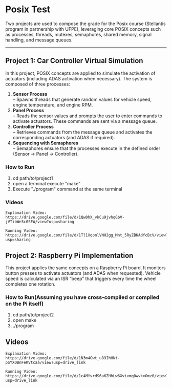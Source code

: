 # Posix Test

Two projects are used to compose the grade for the Posix course (Stellantis program in partnership with UFPE), leveraging core POSIX concepts such as processes, threads, mutexes, semaphores, shared memory, signal handling, and message queues.

---

## Project 1: Car Controller Virtual Simulation

In this project, POSIX concepts are applied to simulate the activation of actuators (including ADAS activation when necessary). The system is composed of three processes:

1. **Sensor Process**  
   – Spawns threads that generate random values for vehicle speed, engine temperature, and engine RPM.  
2. **Panel Process**  
   – Reads the sensor values and prompts the user to enter commands to activate actuators. These commands are sent via a message queue.  
3. **Controller Process**  
   – Retrieves commands from the message queue and activates the corresponding actuators (and ADAS if required).  
4. **Sequencing with Semaphores**  
   – Semaphores ensure that the processes execute in the defined order (Sensor → Panel → Controller).

### How to Run

1. cd path/to/project1
2. open a terminal execute "make"
3. Execute "./program" command at the same terminal


### Videos

    Explanation Video:
    https://drive.google.com/file/d/1Qw0hX_vkCu9jvhqGbV-jVTibWe3c0SEA/view?usp=sharing

    Running Video:
    https://drive.google.com/file/d/1Tl1XqonlVNH2gg_Mnt_5RyZBKAdfcBcV/view?usp=sharing

## Project 2: Raspberry Pi Implementation

This project applies the same concepts on a Raspberry Pi board. It monitors button presses to activate actuators (and ADAS when requested). Vehicle speed is calculated via an ISR “beep” that triggers every time the wheel completes one rotation.

### How to Run(Assuming you have cross‑compiled or compiled on the Pi itself)

1. cd path/to/project2 
2. open make 
3. ./program 

## **Videos**

    Explanation Video:
    https://drive.google.com/file/d/1N3m4Gwt_u89IhHNt-pSYXOBnFeKVtcaa/view?usp=drive_link

    Running Video:
    https://drive.google.com/file/d/1c4MYvrdS6a6ZHhLw6Xvivmq0wvkxOmz0/view?usp=drive_link
